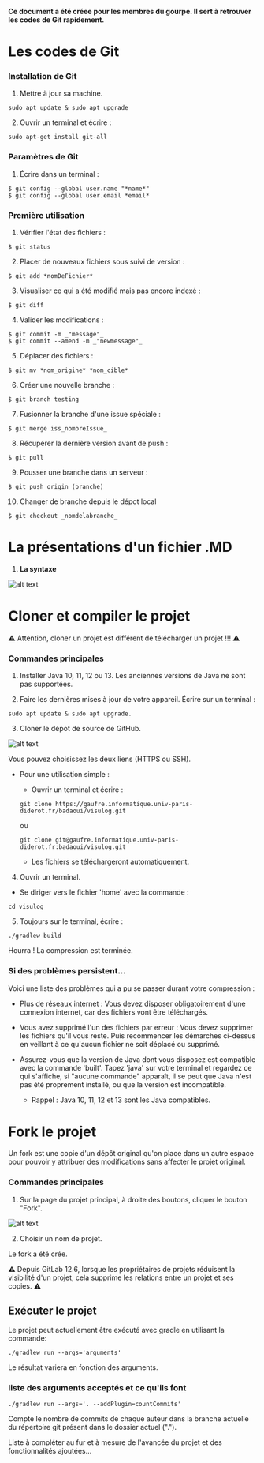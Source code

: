 **Ce document a été créee pour les membres du gourpe. Il sert à retrouver les codes de Git rapidement.**

# **Les codes de Git**

### Installation de Git

1. Mettre à jour sa machine.
```
sudo apt update & sudo apt upgrade
```

2. Ouvrir un terminal et écrire :

```
sudo apt-get install git-all
```

### Paramètres de Git

1. Écrire dans un terminal :
```
$ git config --global user.name "*name*"
$ git config --global user.email *email*

```

### Première utilisation

1. Vérifier l'état des fichiers :
```
$ git status
```

2. Placer de nouveaux fichiers sous suivi de version :
```
$ git add *nomDeFichier*
```

3. Visualiser ce qui a été modifié mais pas encore indexé :
```
$ git diff
```

4. Valider les modifications :
```
$ git commit -m _"message"_
$ git commit --amend -m _"newmessage"_
```

5. Déplacer des fichiers :
```
$ git mv *nom_origine* *nom_cible*
```

6. Créer une nouvelle branche :
```
$ git branch testing
```

7. Fusionner la branche d'une issue spéciale :
```
$ git merge iss_nombreIssue_
```

8. Récupérer la dernière version avant de push :
```
$ git pull
```

9. Pousser une branche dans un serveur :
```
$ git push origin (branche)
```

10. Changer de branche depuis le dépot local
```
$ git checkout _nomdelabranche_
```

# La présentations d'un fichier .MD

1. **La syntaxe**

![alt text](https://zupimages.net/up/20/39/j97g.png)


# Cloner et compiler le projet

⚠️ Attention, cloner un projet est différent de télécharger un projet !!! ⚠️

### Commandes principales

1. Installer Java 10, 11, 12 ou 13.
Les anciennes versions de Java ne sont pas supportées.


2. Faire les dernières mises à jour de votre appareil.
Écrire sur un terminal :
```
sudo apt update & sudo apt upgrade.
```

3. Cloner le dépot de source de GitHub.

![alt text](https://zupimages.net/up/20/38/c0qs.png)

Vous pouvez choisissez les deux liens (HTTPS ou SSH).

- Pour une utilisation simple :
    - Ouvrir un terminal et écrire :
    ```
    git clone https://gaufre.informatique.univ-paris-diderot.fr/badaoui/visulog.git
    ```

    ou

    ```
    git clone git@gaufre.informatique.univ-paris-diderot.fr:badaoui/visulog.git
    ```
    - Les fichiers se téléchargeront automatiquement.

4. Ouvrir un terminal.
- Se diriger vers le fichier 'home' avec la commande :
```
cd visulog
```

5. Toujours sur le terminal, écrire :
```
./gradlew build
```

Hourra ! La compression est terminée.

### Si des problèmes persistent...

Voici une liste des problèmes qui a pu se passer durant votre compression :

- Plus de réseaux internet : Vous devez disposer obligatoirement d'une connexion internet, car des fichiers vont être téléchargés.

- Vous avez supprimé l'un des fichiers par erreur : Vous devez supprimer les fichiers qu'il vous reste. Puis recommencer les démarches ci-dessus en veillant à ce qu'aucun fichier ne soit déplacé ou supprimé.

- Assurez-vous que la version de Java dont vous disposez est compatible avec la commande 'built'. Tapez 'java' sur votre terminal et regardez ce qui s'affiche, si "aucune commande" apparaît, il se peut que Java n'est pas été proprement installé, ou que la version est incompatible.
    - Rappel : Java 10, 11, 12 et 13 sont les Java compatibles.


# Fork le projet

Un fork est une copie d'un dépôt original qu'on place dans un autre espace pour pouvoir y attribuer des modifications sans affecter le projet original. 

### Commandes principales

1. Sur la page du projet principal, à droite des boutons, cliquer le bouton "Fork".

![alt text](https://docs.gitlab.com/ee/user/project/repository/img/forking_workflow_fork_button.png)

2. Choisir un nom de projet.

Le fork a été crée.

⚠️ Depuis GitLab 12.6, lorsque les propriétaires de projets réduisent la visibilité d'un projet, cela supprime les relations entre un projet et ses copies. ⚠️


## Exécuter le projet

Le projet peut actuellement être exécuté avec gradle en utilisant la commande:
```
./gradlew run --args='arguments'
```
Le résultat variera en fonction des arguments.

### liste des arguments acceptés et ce qu'ils font

```
./gradlew run --args='. --addPlugin=countCommits'
```
Compte le nombre de commits de chaque auteur dans la branche actuelle du répertoire git présent dans le dossier actuel (".").


Liste à compléter au fur et à mesure de l'avancée du projet et des fonctionnalités ajoutées...







